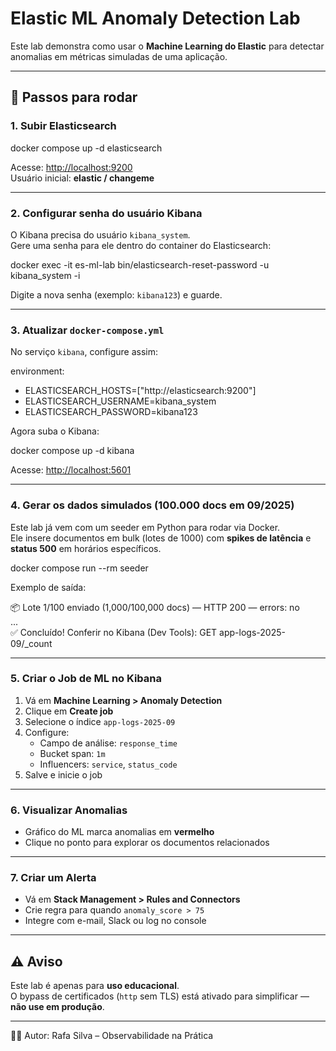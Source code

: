 # Elastic ML Anomaly Detection Lab

Este lab demonstra como usar o **Machine Learning do Elastic** para detectar anomalias em métricas simuladas de uma aplicação.

---

## 🚀 Passos para rodar

### 1. Subir Elasticsearch
docker compose up -d elasticsearch

Acesse: [http://localhost:9200](http://localhost:9200)  
Usuário inicial: **elastic / changeme**

---

### 2. Configurar senha do usuário Kibana
O Kibana precisa do usuário `kibana_system`.  
Gere uma senha para ele dentro do container do Elasticsearch:

docker exec -it es-ml-lab bin/elasticsearch-reset-password -u kibana_system -i

Digite a nova senha (exemplo: `kibana123`) e guarde.

---

### 3. Atualizar `docker-compose.yml`
No serviço `kibana`, configure assim:

environment:
  - ELASTICSEARCH_HOSTS=["http://elasticsearch:9200"]
  - ELASTICSEARCH_USERNAME=kibana_system
  - ELASTICSEARCH_PASSWORD=kibana123

Agora suba o Kibana:

docker compose up -d kibana

Acesse: [http://localhost:5601](http://localhost:5601)

---

### 4. Gerar os dados simulados (100.000 docs em 09/2025)
Este lab já vem com um seeder em Python para rodar via Docker.  
Ele insere documentos em bulk (lotes de 1000) com **spikes de latência** e **status 500** em horários específicos.

docker compose run --rm seeder

Exemplo de saída:

📦 Lote 1/100 enviado (1,000/100,000 docs) — HTTP 200 — errors: no  
...  
✅ Concluído! Conferir no Kibana (Dev Tools): GET app-logs-2025-09/_count

---

### 5. Criar o Job de ML no Kibana
1. Vá em **Machine Learning > Anomaly Detection**  
2. Clique em **Create job**  
3. Selecione o índice `app-logs-2025-09`  
4. Configure:  
   - Campo de análise: `response_time`  
   - Bucket span: `1m`  
   - Influencers: `service`, `status_code`  
5. Salve e inicie o job

---

### 6. Visualizar Anomalias
- Gráfico do ML marca anomalias em **vermelho**  
- Clique no ponto para explorar os documentos relacionados  

---

### 7. Criar um Alerta
- Vá em **Stack Management > Rules and Connectors**  
- Crie regra para quando `anomaly_score > 75`  
- Integre com e-mail, Slack ou log no console  

---

## ⚠️ Aviso
Este lab é apenas para **uso educacional**.  
O bypass de certificados (`http` sem TLS) está ativado para simplificar — **não use em produção**.

---

👨‍💻 Autor: Rafa Silva – Observabilidade na Prática
